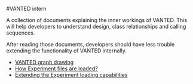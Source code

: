 #VANTED intern

A collection of documents explaining the inner workings of VANTED.
This will help developers to understand design, class relationships and calling sequences.

After reading those documents, developers should have less trouble extending the functionality of VANTED internally.

* [VANTED graph drawing](VantedGraphDrawing.md)
* [How Experiment files are loaded?](LoadingExperiments.md)
* [Extending the Experiment loading capabilities](ExtendingExpLoading.md)